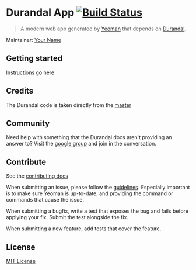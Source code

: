 # Durandal App [![Build Status](https://secure.travis-ci.org/robksawyer/generator-durandal.png?branch=master)](https://travis-ci.org/robksawyer/generator-durandal)
> A modern web app generated by [Yeoman](http://yeoman.io/) that depends on [Durandal](http://durandaljs.com/).

Maintainer: [Your Name](https://github.com/username)

## Getting started

Instructions go here

## Credits

The Durandal code is taken directly from the [master](https://github.com/BlueSpire/Durandal)

## Community

Need help with something that the Durandal docs aren't providing an answer to? 
Visit the [google group](https://groups.google.com/forum/?fromgroups#!forum/durandaljs) and join in the conversation. 

## Contribute

See the [contributing docs](https://github.com/yeoman/yeoman/blob/master/contributing.md)

When submitting an issue, please follow the [guidelines](https://github.com/yeoman/yeoman/blob/master/contributing.md#issue-submission). Especially important is to make sure Yeoman is up-to-date, and providing the command or commands that cause the issue.

When submitting a bugfix, write a test that exposes the bug and fails before applying your fix. Submit the test alongside the fix.

When submitting a new feature, add tests that cover the feature.

## License
[MIT License](http://en.wikipedia.org/wiki/MIT_License)
